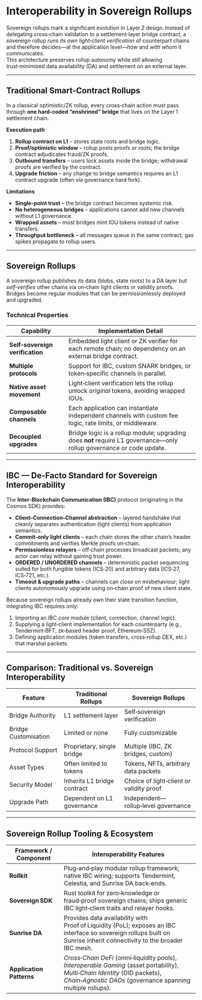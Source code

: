 # Interoperability in Sovereign Rollups

Sovereign rollups mark a significant evolution in Layer 2 design. Instead of delegating cross‑chain validation to a settlement‑layer bridge contract, a sovereign rollup *runs its own light‑client verification* of counterpart chains and therefore decides—at the application level—*how* and *with whom* it communicates.  
This architecture preserves rollup autonomy while still allowing trust‑minimised data availability (DA) and settlement on an external layer.

---

## Traditional Smart‑Contract Rollups

In a classical optimistic/ZK rollup, every cross‑chain action must pass through **one hard‑coded “enshrined” bridge** that lives on the Layer 1 settlement chain.

**Execution path**

1. **Rollup contract on L1** – stores state roots and bridge logic.  
2. **Proof/optimistic window** – rollup posts proofs or roots; the bridge contract adjudicates fraud/ZK proofs.  
3. **Outbound transfers** – users lock assets inside the bridge; withdrawal proofs are verified by the contract.  
4. **Upgrade friction** – any change to bridge semantics requires an L1 contract upgrade (often via governance hard fork).

**Limitations**

* **Single‑point trust** – the bridge contract becomes systemic risk.  
* **No heterogeneous bridges** – applications cannot add new channels without L1 governance.  
* **Wrapped assets** – most bridges mint IOU tokens instead of native transfers.  
* **Throughput bottleneck** – all messages queue in the same contract; gas spikes propagate to rollup users.

---

## Sovereign Rollups

A sovereign rollup publishes its data (blobs, state roots) to a DA layer but *self‑verifies* other chains via on‑chain light clients or validity proofs.  
Bridges become regular modules that can be permissionlessly deployed and upgraded.

### Technical Properties

| Capability | Implementation Detail |
|------------|-----------------------|
| **Self‑sovereign verification** | Embedded light client or ZK verifier for each remote chain; no dependency on an external bridge contract. |
| **Multiple protocols** | Support for IBC, custom SNARK bridges, or token‑specific channels in parallel. |
| **Native asset movement** | Light‑client verification lets the rollup unlock *original* tokens, avoiding wrapped IOUs. |
| **Composable channels** | Each application can instantiate independent channels with custom fee logic, rate limits, or middleware. |
| **Decoupled upgrades** | Bridge logic is a rollup module; upgrading does **not** require L1 governance—only rollup governance or code update. |

---

## IBC — De‑Facto Standard for Sovereign Interoperability

The **Inter‑Blockchain Communication (IBC)** protocol (originating in the Cosmos SDK) provides:

* **Client–Connection–Channel abstraction** – layered handshake that cleanly separates authentication (light clients) from application semantics.  
* **Commit‑only light clients** – each chain stores the other chain’s header commitments and verifies Merkle proofs on‑chain.  
* **Permissionless relayers** – off‑chain processes broadcast packets; any actor can relay without gaining trust power.  
* **ORDERED / UNORDERED channels** – deterministic packet sequencing suited for both fungible tokens (ICS‑20) and arbitrary data (ICS‑27, ICS‑721, etc.).  
* **Timeout & upgrade paths** – channels can close on misbehaviour; light clients autonomously upgrade using on‑chain proof of new client state.

Because sovereign rollups already own their state transition function, integrating IBC requires only:

1. Importing an IBC *core* module (client, connection, channel logic).  
2. Supplying a light‑client implementation for each counterparty (e.g., Tendermint‑BFT, zk‑based header proof, Ethereum‑SSZ).  
3. Defining application modules (token transfers, cross‑rollup DEX, etc.) that marshal packets.

---

## Comparison: Traditional vs. Sovereign Interoperability

| Feature                  | Traditional Rollups                     | Sovereign Rollups                           |
|--------------------------|-----------------------------------------|---------------------------------------------|
| Bridge Authority         | L1 settlement layer                     | Self‑sovereign verification                 |
| Bridge Customisation     | Limited or none                         | Fully customizable                          |
| Protocol Support         | Proprietary, single bridge              | Multiple (IBC, ZK bridges, custom)          |
| Asset Types              | Often limited to tokens                 | Tokens, NFTs, arbitrary data packets        |
| Security Model           | Inherits L1 bridge contract             | Choice of light‑client or validity proof    |
| Upgrade Path             | Dependent on L1 governance              | Independent—rollup‑level governance         |

---

## Sovereign Rollup Tooling & Ecosystem

| Framework / Component | Interoperability Features |
|-----------------------|---------------------------|
| **Rollkit** | Plug‑and‑play modular rollup framework; native IBC wiring; supports Tendermint, Celestia, and Sunrise DA back‑ends. |
| **Sovereign SDK** | Rust toolkit for zero‑knowledge or fraud‑proof sovereign chains; ships generic IBC light‑client traits and relayer hooks. |
| **Sunrise DA** | Provides data availability with Proof of Liquidity (PoL); exposes an IBC interface so sovereign rollups built on Sunrise inherit connectivity to the broader IBC mesh. |
| **Application Patterns** | *Cross‑Chain DeFi* (omni‑liquidity pools), *Interoperable Gaming* (asset portability), *Multi‑Chain Identity* (DID packets), *Chain‑Agnostic DAOs* (governance spanning multiple rollups). |
